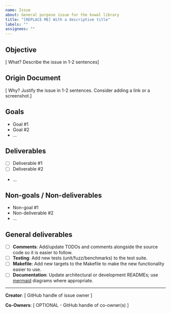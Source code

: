 ```yaml
---
name: Issue
about: General purpose issue for the kvwal library
title: "[REPLACE ME] With a descriptive title"
labels: ""
assignees: ""
---
```


<!-- DELETE THIS COMMENT BLOCK
  After completing the following:
    1. Update _Assignee(s)_
    2. Add _Label(s)_
-->

## Objective

[ What? Describe the issue in 1-2 sentences]

## Origin Document

[ Why? Justify the issue in 1-2 sentences. Consider adding a link or a screenshot.]

## Goals

<!-- DELETE THIS COMMENT BLOCK
  Provide a list of goals (not tasks) driving this issue.
  These should not be actionable but guide the overarching goals we're aiming to achieve.
-->

- Goal #1
- Goal #2
- ...

## Deliverables

<!-- DELETE THIS COMMENT BLOCK
  Make a list of deliverables that must be done to consider this task/issue resolved.
  These should be very actionable, concrete and tangible.
-->

- [ ] Deliverable #1
- [ ] Deliverable #2
- ...

## Non-goals / Non-deliverables

<!-- DELETE THIS COMMENT BLOCK
  Make a list of action items that are out of scope for this issue.
  These should explicitly not be delivered as part of this issue and should be considered scope creep.
-->

- Non-goal #1
- Non-deliverable #2
- ...

## General deliverables

<!-- DELETE THIS COMMENT BLOCK
  Remove sections that are not applicable to this PR.
-->

- [ ] **Comments**: Add/update TODOs and comments alongside the source code so it is easier to follow.
- [ ] **Testing**: Add new tests (unit/fuzz/benchmarks) to the test suite.
- [ ] **Makefile**: Add new targets to the Makefile to make the new functionality easier to use.
- [ ] **Documentation**: Update architectural or development READMEs; use [mermaid] diagrams where appropriate.

---

<!-- DELETE THIS COMMENT BLOCK
  Remove `Co-Owners` if not applicable.
-->

**Creator**: [ GitHub handle of issue owner ]

**Co-Owners**: [ OPTIONAL - GitHub handle of co-owner(s) ]

[mermaid]: https://mermaid-js.github.io/mermaid/
